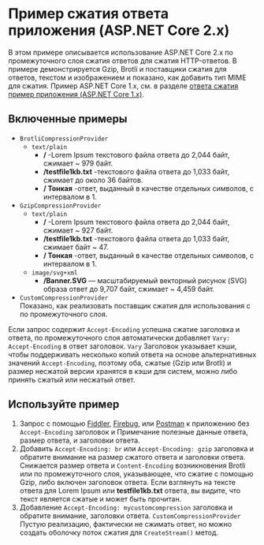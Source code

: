 # <a name="response-compression-sample-application-aspnet-core-2x"></a>Пример сжатия ответа приложения (ASP.NET Core 2.x)

В этом примере описывается использование ASP.NET Core 2.x по промежуточного слоя сжатия ответов для сжатия HTTP-ответов. В примере демонстрируется Gzip, Brotli и поставщики сжатия для ответов, текстом и изображением и показано, как добавить тип MIME для сжатия. Пример ASP.NET Core 1.x, см. в разделе [ответа сжатия пример приложения (ASP.NET Core 1.x)](https://github.com/aspnet/AspNetCore.Docs/tree/master/aspnetcore/performance/response-compression/samples/1.x).

## <a name="examples-in-this-sample"></a>Включенные примеры

* `BrotliCompressionProvider`
  * `text/plain`
    * **/** -Lorem Ipsum текстового файла ответа до 2,044 байт, сжимает ~ 979 байт.
    * **/testfile1kb.txt** -текстового файла ответа до 1,033 байт, сжимает до около 36 байтов.
    * **/ Тонкая** -ответ, выданный в качестве отдельных символов, с интервалом в 1.
* `GzipCompressionProvider`
  * `text/plain`
    * **/** -Lorem Ipsum текстового файла ответа до 2,044 байт, сжимает ~ 927 байт.
    * **/testfile1kb.txt** -текстового файла ответа до 1,033 байт, сжимает байт ~ 47.
    * **/ Тонкая** -ответ, выданный в качестве отдельных символов, с интервалом в 1.
  * `image/svg+xml`
    * **/Banner.SVG** — масштабируемый векторный рисунок (SVG) образа ответ до 9,707 байт, сжимает ~ 4,459 байт.
* `CustomCompressionProvider`<br>Показано, как реализовать поставщик сжатия для использования с по промежуточного слоя.

Если запрос содержит `Accept-Encoding` успешна сжатие заголовка и ответа, по промежуточного слоя автоматически добавляет `Vary: Accept-Encoding` в ответ заголовок. `Vary` Заголовок указывает кэши, чтобы поддерживать несколько копий ответа на основе альтернативных значений `Accept-Encoding`, поэтому оба, сжатые (Gzip или Brotli) и размер несжатой версии хранятся в кэши для систем, можно либо принять сжатый или несжатый ответ.

## <a name="use-the-sample"></a>Используйте пример

1. Запрос с помощью [Fiddler](https://www.telerik.com/fiddler), [Firebug](https://getfirebug.com/), или [Postman](https://www.getpostman.com/) к приложению без `Accept-Encoding` заголовок и Примечание полезные данные ответа, размер ответа, и заголовки ответа.
1. Добавить `Accept-Encoding: br` или `Accept-Encoding: gzip` заголовка и обратите внимание на размер сжатого ответа и заголовки ответа. Снижается размер ответа и `Content-Encoding` возникновения Brotli или по промежуточного слоя, указывающее, что сжатие с помощью Gzip, либо включен заголовок ответа. Если взглянуть на тексте ответа для Lorem Ipsum или **testfile1kb.txt** ответа, вы видите, что текст является сжатые и может быть прочитан.
1. Добавление `Accept-Encoding: mycustomcompression` заголовка и обратите внимание, заголовки ответа. `CustomCompressionProvider` Пустую реализацию, фактически не сжимать ответ, но можно создать оболочку поток сжатия для `CreateStream()` метод.
